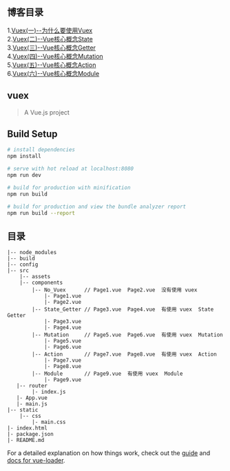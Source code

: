 ## 博客目录
1.[Vuex(一)--为什么要使用Vuex](http://blog.csdn.net/zhuming3834/article/details/78320763)<br >
2.[Vuex(二)--Vue核心概念State](http://blog.csdn.net/zhuming3834/article/details/78326362)<br >
3.[Vuex(三)--Vue核心概念Getter](http://blog.csdn.net/zhuming3834/article/details/78326937)<br >
4.[Vuex(四)--Vue核心概念Mutation](http://blog.csdn.net/zhuming3834/article/details/78337417)<br >
5.[Vuex(五)--Vue核心概念Action](http://blog.csdn.net/zhuming3834/article/details/78340991)<br >
6.[Vuex(六)--Vue核心概念Module](http://blog.csdn.net/zhuming3834/article/details/78354159)<br >

## vuex
> A Vue.js project

## Build Setup

``` bash
# install dependencies
npm install

# serve with hot reload at localhost:8080
npm run dev

# build for production with minification
npm run build

# build for production and view the bundle analyzer report
npm run build --report
```
## 目录
```
|-- node_modules
|-- build
|-- config
|-- src
    |-- assets
    |-- components
        |-- No_Vuex      // Page1.vue  Page2.vue  没有使用 vuex
            |- Page1.vue    
            |- Page2.vue
        |-- State_Getter // Page3.vue  Page4.vue  有使用 vuex  State Getter
            |- Page3.vue    
            |- Page4.vue
        |-- Mutation     // Page5.vue  Page6.vue  有使用 vuex  Mutation
            |- Page5.vue    
            |- Page6.vue
        |-- Action       // Page7.vue  Page8.vue  有使用 vuex  Action
            |- Page7.vue    
            |- Page8.vue
        |-- Module       // Page9.vue  有使用 vuex  Module
            |- Page9.vue    
   |-- router
        |- index.js
   |- App.vue
   |- main.js
|-- static
    |-- css
        |- main.css
|- index.html
|- package.json
|- README.md
```


For a detailed explanation on how things work, check out the [guide](http://vuejs-templates.github.io/webpack/) and [docs for vue-loader](http://vuejs.github.io/vue-loader).
